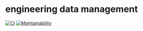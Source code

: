 # engineering data management

[![CI](https://github.com/ratushnyyvm/edm/actions/workflows/CI.yml/badge.svg)](https://github.com/ratushnyyvm/edm/actions/workflows/CI.yml)
[![Maintainability](https://api.codeclimate.com/v1/badges/d6605394df38007c6062/maintainability)](https://codeclimate.com/github/ratushnyyvm/edm/maintainability)
